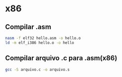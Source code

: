 # x86

## Compilar .asm
```sh
nasm -f elf32 hello.asm -o hello.o
ld -m elf_i386 hello.o -o hello
```
## Compilar arquivo .c para .asm(x86)

```sh
gcc -S arquivo.c -o arquivo.s
```